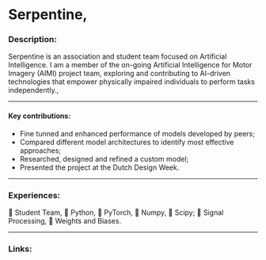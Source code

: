 # Serpentine,

### Description:

Serpentine is an association and student team focused on Artificial Intelligence. I am a member of the on-going Artificial Intelligence for Motor Imagery (AIMI) project team, exploring and contributing to AI-driven technologies that empower physically impaired individuals to perform tasks independently.,

---

#### Key contributions:
- Fine tunned and enhanced performance of models developed by peers;
- Compared different model architectures to identify most effective approaches;
- Researched, designed and refined a custom model;
- Presented the project at the Dutch Design Week.

---

### Experiences: 

 Student Team,  Python,  PyTorch,  Numpy,  Scipy;
󱑽 Signal Processing, 󰗣 Weights and Biases.

---

### Links:
